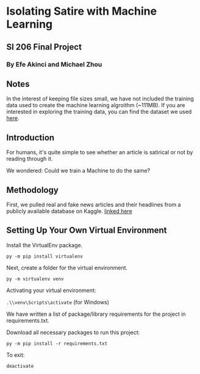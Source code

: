 # Isolating Satire with Machine Learning

## SI 206 Final Project

### By Efe Akinci and Michael Zhou

## Notes

In the interest of keeping file sizes small, we have not included the training data used to create the machine learning algroithm (~111MB).
If you are interested in exploring the training data, you can find the dataset we used [here](https://www.kaggle.com/clmentbisaillon/fake-and-real-news-dataset/).

## Introduction

For humans, it's quite simple to see whether an article is satirical or not by reading through it.

We wondered: Could we train a Machine to do the same?

## Methodology

First, we pulled real and fake news articles and their headlines from a publicly available database on Kaggle. [linked here](https://www.kaggle.com/clmentbisaillon/fake-and-real-news-dataset/)

## Setting Up Your Own Virtual Environment

Install the VirtualEnv package.

`py -m pip install virtualenv`

Next, create a folder for the virtual environment.

`py -m virtualenv venv`

Activating your virtual environment:

`.\\venv\Scripts\activate` (for Windows)

We have written a list of package/library requirements for the project in requirements.txt.

Download all necessary packages to run this project:

`py -m pip install -r requirements.txt`

To exit:

`deactivate`
